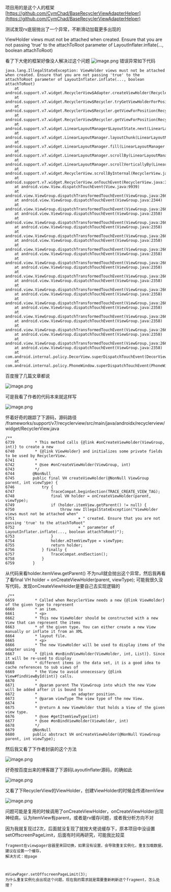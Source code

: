 项目用的是这个人的框架
[https://github.com/CymChad/BaseRecyclerViewAdapterHelper](https://github.com/CymChad/BaseRecyclerViewAdapterHelper)

测试发现rv底层抛出了一个异常，不断滑动加载更多出现的

ViewHolder views must not be attached when created. Ensure that you are not passing 'true' to the attachToRoot parameter of LayoutInflater.inflate(..., boolean attachToRoot)

看了下大佬的框架好像没人解决过这个问题
![image.png](https://upload-images.jianshu.io/upload_images/12139254-9a089ebf95260c49.png?imageMogr2/auto-orient/strip%7CimageView2/2/w/1240)
错误异常如下代码

```
java.lang.IllegalStateException: ViewHolder views must not be attached when created. Ensure that you are not passing 'true' to the attachToRoot parameter of LayoutInflater.inflate(..., boolean attachToRoot)
	at android.support.v7.widget.RecyclerView$Adapter.createViewHolder(RecyclerView.java:6687)
	at android.support.v7.widget.RecyclerView$Recycler.tryGetViewHolderForPositionByDeadline(RecyclerView.java:5869)
	at android.support.v7.widget.RecyclerView$Recycler.getViewForPosition(RecyclerView.java:5752)
	at android.support.v7.widget.RecyclerView$Recycler.getViewForPosition(RecyclerView.java:5748)
	at android.support.v7.widget.LinearLayoutManager$LayoutState.next(LinearLayoutManager.java:2232)
	at android.support.v7.widget.LinearLayoutManager.layoutChunk(LinearLayoutManager.java:1559)
	at android.support.v7.widget.LinearLayoutManager.fill(LinearLayoutManager.java:1519)
	at android.support.v7.widget.LinearLayoutManager.scrollBy(LinearLayoutManager.java:1333)
	at android.support.v7.widget.LinearLayoutManager.scrollVerticallyBy(LinearLayoutManager.java:1077)
	at android.support.v7.widget.RecyclerView.scrollByInternal(RecyclerView.java:1815)
	at android.support.v7.widget.RecyclerView.onTouchEvent(RecyclerView.java:3076)
	at android.view.View.dispatchTouchEvent(View.java:9939)
	at android.view.ViewGroup.dispatchTransformedTouchEvent(ViewGroup.java:2663)
	at android.view.ViewGroup.dispatchTouchEvent(ViewGroup.java:2344)
	at android.view.ViewGroup.dispatchTransformedTouchEvent(ViewGroup.java:2669)
	at android.view.ViewGroup.dispatchTouchEvent(ViewGroup.java:2358)
	at android.view.ViewGroup.dispatchTransformedTouchEvent(ViewGroup.java:2669)
	at android.view.ViewGroup.dispatchTouchEvent(ViewGroup.java:2358)
	at android.view.ViewGroup.dispatchTransformedTouchEvent(ViewGroup.java:2669)
	at android.view.ViewGroup.dispatchTouchEvent(ViewGroup.java:2358)
	at android.view.ViewGroup.dispatchTransformedTouchEvent(ViewGroup.java:2669)
	at android.view.ViewGroup.dispatchTouchEvent(ViewGroup.java:2358)
	at android.view.ViewGroup.dispatchTransformedTouchEvent(ViewGroup.java:2669)
	at android.view.ViewGroup.dispatchTouchEvent(ViewGroup.java:2358)
	at android.view.ViewGroup.dispatchTransformedTouchEvent(ViewGroup.java:2669)
	at android.view.ViewGroup.dispatchTouchEvent(ViewGroup.java:2358)
	at android.view.ViewGroup.dispatchTransformedTouchEvent(ViewGroup.java:2669)
	at android.view.ViewGroup.dispatchTouchEvent(ViewGroup.java:2358)
	at android.view.ViewGroup.dispatchTransformedTouchEvent(ViewGroup.java:2669)
	at android.view.ViewGroup.dispatchTouchEvent(ViewGroup.java:2358)
	at android.view.ViewGroup.dispatchTransformedTouchEvent(ViewGroup.java:2669)
	at android.view.ViewGroup.dispatchTouchEvent(ViewGroup.java:2358)
	at android.view.ViewGroup.dispatchTransformedTouchEvent(ViewGroup.java:2669)
	at android.view.ViewGroup.dispatchTouchEvent(ViewGroup.java:2358)
	at android.view.ViewGroup.dispatchTransformedTouchEvent(ViewGroup.java:2669)
	at android.view.ViewGroup.dispatchTouchEvent(ViewGroup.java:2358)
	at com.android.internal.policy.DecorView.superDispatchTouchEvent(DecorView.java:411)
	at com.android.internal.policy.PhoneWindow.superDispatchTouchEvent(PhoneWindow.java:1810)
```

百度搜了几篇文章都说

![image.png](https://upload-images.jianshu.io/upload_images/12139254-2ce060a4b5754d4f.png?imageMogr2/auto-orient/strip%7CimageView2/2/w/1240)

可是我看了作者的代码本来就这样写

![image.png](https://upload-images.jianshu.io/upload_images/12139254-ae3bbeca1d76833e.png?imageMogr2/auto-orient/strip%7CimageView2/2/w/1240)

怀着好奇的跟踪了下源码，源码路径
/frameworks/support/v7/recyclerview/src/main/java/androidx/recyclerview/widget/RecyclerView.java

```
/**
6739         * This method calls {@link #onCreateViewHolder(ViewGroup, int)} to create a new
6740         * {@link ViewHolder} and initializes some private fields to be used by RecyclerView.
6741         *
6742         * @see #onCreateViewHolder(ViewGroup, int)
6743         */
6744        @NonNull
6745        public final VH createViewHolder(@NonNull ViewGroup parent, int viewType) {
6746            try {
6747                TraceCompat.beginSection(TRACE_CREATE_VIEW_TAG);
6748                final VH holder = onCreateViewHolder(parent, viewType);
6749                if (holder.itemView.getParent() != null) {
6750                    throw new IllegalStateException("ViewHolder views must not be attached when"
6751                            + " created. Ensure that you are not passing 'true' to the attachToRoot"
6752                            + " parameter of LayoutInflater.inflate(..., boolean attachToRoot)");
6753                }
6754                holder.mItemViewType = viewType;
6755                return holder;
6756            } finally {
6757                TraceCompat.endSection();
6758            }
6759        }
```

从代码来看holder.itemView.getParent() 不为null就会抛出这个异常，然后我再看了看final VH holder = onCreateViewHolder(parent, viewType);
可能我很久没写代码，发现onCreateViewHolder是要自己去实现逻辑的

```
 /**
6659         * Called when RecyclerView needs a new {@link ViewHolder} of the given type to represent
6660         * an item.
6661         * <p>
6662         * This new ViewHolder should be constructed with a new View that can represent the items
6663         * of the given type. You can either create a new View manually or inflate it from an XML
6664         * layout file.
6665         * <p>
6666         * The new ViewHolder will be used to display items of the adapter using
6667         * {@link #onBindViewHolder(ViewHolder, int, List)}. Since it will be re-used to display
6668         * different items in the data set, it is a good idea to cache references to sub views of
6669         * the View to avoid unnecessary {@link View#findViewById(int)} calls.
6670         *
6671         * @param parent The ViewGroup into which the new View will be added after it is bound to
6672         *               an adapter position.
6673         * @param viewType The view type of the new View.
6674         *
6675         * @return A new ViewHolder that holds a View of the given view type.
6676         * @see #getItemViewType(int)
6677         * @see #onBindViewHolder(ViewHolder, int)
6678         */
6679        @NonNull
6680        public abstract VH onCreateViewHolder(@NonNull ViewGroup parent, int viewType);
```

然后我又看了下作者封装的这个方法

![image.png](https://upload-images.jianshu.io/upload_images/12139254-0eb956d5ee42bb69.png?imageMogr2/auto-orient/strip%7CimageView2/2/w/1240)

好奇按百度出来的博客跟了下源码LayoutInflater源码，的确如此

![image.png](https://upload-images.jianshu.io/upload_images/12139254-83d9f0033cc581aa.png?imageMogr2/auto-orient/strip%7CimageView2/2/w/1240)

又看了下RecyclerView的ViewHolder，创建ViewHolder的时候会传递itemView

![image.png](https://upload-images.jianshu.io/upload_images/12139254-b07839e9f4f5b9c6.png?imageMogr2/auto-orient/strip%7CimageView2/2/w/1240)

问题可能是复用的时候调用了onCreateViewHolder，onCreateViewHolder出现神经病，认为itemView有parent，或者是rv缓存问题，或者我分析方向不对

因为我就复现过2次，后面就没复现了就按大佬说缓存下，原本项目中没设置setOffscreenPageLimit，后面有时间再研究，可能我比较菜
```
fragment在viewpager容器里来回切换，如果没有设置，会导致重复实例化，重复加载数据，
建议在设置一个缓存，
解决方式：给page



mViewPager.setOffscreenPageLimit(3);
为什么重复实例化会出现这个问题，现在我的需求就是需要重新刷新这个fragment，怎么处理？
```

